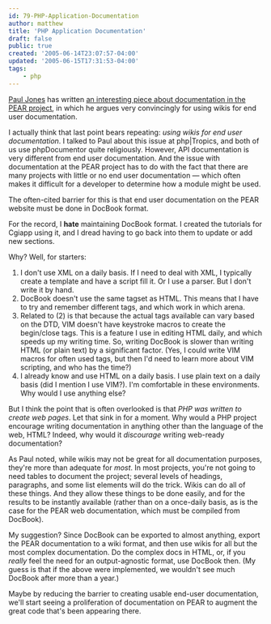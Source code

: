 ```yaml
---
id: 79-PHP-Application-Documentation
author: matthew
title: 'PHP Application Documentation'
draft: false
public: true
created: '2005-06-14T23:07:57-04:00'
updated: '2005-06-15T17:31:53-04:00'
tags:
    - php
---
```

[Paul Jones](http://www.paul-m-jones.com/) has written
[an interesting piece about documentation in the PEAR project](http://www.paul-m-jones.com/blog/?p=153),
in which he argues very convincingly for using wikis for end user
documentation.

I actually think that last point bears repeating: *using wikis for end user
documentation*. I talked to Paul about this issue at php|Tropics, and both of
us use phpDocumentor quite religiously. However, API documentation is very
different from end user documentation. And the issue with documentation at the
PEAR project has to do with the fact that there are many projects with little
or no end user documentation — which often makes it difficult for a developer
to determine how a module might be used.

The often-cited barrier for this is that end user documentation on the PEAR
website must be done in DocBook format.

<!--- EXTENDED -->

For the record, I **hate** maintaining DocBook format. I created the tutorials
for Cgiapp using it, and I dread having to go back into them to update or add
new sections.

Why? Well, for starters:

1. I don't use XML on a daily basis. If I need to deal with XML, I typically
   create a template and have a script fill it. Or I use a parser. But I don't
   write it by hand.
2. DocBook doesn't use the same tagset as HTML. This means that I have to try
   and remember different tags, and which work in which arena.
3. Related to (2) is that because the actual tags available can vary based on
   the DTD, VIM doesn't have keystroke macros to create the begin/close tags. This
   is a feature I use in editing HTML daily, and which speeds up my writing time.
   So, writing DocBook is slower than writing HTML (or plain text) by a
   significant factor. (Yes, I could write VIM macros for often used tags, but
   then I'd need to learn more about VIM scripting, and who has the time?)
4. I already know and use HTML on a daily basis. I use plain text on a daily
   basis (did I mention I use VIM?). I'm comfortable in these environments. Why
   would I use anything else?

But I think the point that is often overlooked is that *PHP was written to
create web pages*. Let that sink in for a moment. Why would a PHP project
encourage writing documentation in anything other than the language of the web,
HTML? Indeed, why would it *discourage* writing web-ready documentation?

As Paul noted, while wikis may not be great for all documentation purposes,
they're more than adequate for *most*. In most projects, you're not going to
need tables to document the project; several levels of headings, paragraphs,
and some list elements will do the trick. Wikis can do all of these things. And
they allow these things to be done easily, and for the results to be instantly
available (rather than on a once-daily basis, as is the case for the PEAR web
documentation, which must be compiled from DocBook).

My suggestion? Since DocBook can be exported to almost anything, export the
PEAR documentation to a wiki format, and then use wikis for all but the most
complex documentation. Do the complex docs in HTML, or, if you *really* feel
the need for an output-agnostic format, use DocBook then. (My guess is that if
the above were implemented, we wouldn't see much DocBook after more than a
year.)

Maybe by reducing the barrier to creating usable end-user documentation, we'll
start seeing a proliferation of documentation on PEAR to augment the great code
that's been appearing there.
